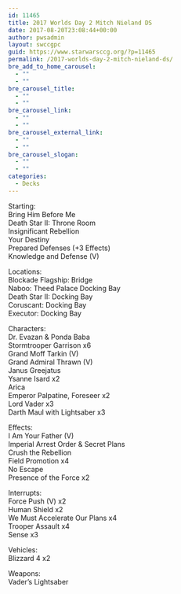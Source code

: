 ```yaml
---
id: 11465
title: 2017 Worlds Day 2 Mitch Nieland DS
date: 2017-08-20T23:08:44+00:00
author: pwsadmin
layout: swccgpc
guid: https://www.starwarsccg.org/?p=11465
permalink: /2017-worlds-day-2-mitch-nieland-ds/
bre_add_to_home_carousel:
  - ""
  - ""
bre_carousel_title:
  - ""
  - ""
bre_carousel_link:
  - ""
  - ""
bre_carousel_external_link:
  - ""
  - ""
bre_carousel_slogan:
  - ""
  - ""
categories:
  - Decks
---
```

Starting:  
Bring Him Before Me  
Death Star II: Throne Room  
Insignificant Rebellion  
Your Destiny  
Prepared Defenses (+3 Effects)  
Knowledge and Defense (V)

Locations:  
Blockade Flagship: Bridge  
Naboo: Theed Palace Docking Bay  
Death Star II: Docking Bay  
Coruscant: Docking Bay  
Executor: Docking Bay

Characters:  
Dr. Evazan & Ponda Baba  
Stormtrooper Garrison x6  
Grand Moff Tarkin (V)  
Grand Admiral Thrawn (V)  
Janus Greejatus  
Ysanne Isard x2  
Arica  
Emperor Palpatine, Foreseer x2  
Lord Vader x3  
Darth Maul with Lightsaber x3

Effects:  
I Am Your Father (V)  
Imperial Arrest Order & Secret Plans  
Crush the Rebellion  
Field Promotion x4  
No Escape  
Presence of the Force x2

Interrupts:  
Force Push (V) x2  
Human Shield x2  
We Must Accelerate Our Plans x4  
Trooper Assault x4  
Sense x3

Vehicles:  
Blizzard 4 x2

Weapons:  
Vader&#8217;s Lightsaber